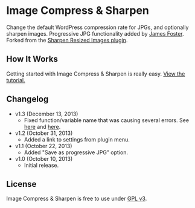 # Image Compress & Sharpen
Change the default WordPress compression rate for JPGs, and optionally sharpen images. Progressive JPG functionality added by [James Foster](http://exisweb.net). Forked from the [Sharpen Resized Images plugin](http://wordpress.org/plugins/sharpen-resized-images/).


## How It Works
Getting started with Image Compress & Sharpen is really easy. [View the tutorial.](http://cferdinandi.github.io/image-compress-and-sharpen/)


## Changelog
* v1.3 (December 13, 2013)
  * Fixed function/variable name that was causing several errors. See [here](https://github.com/cferdinandi/image-compress-and-sharpen/issues/3) and [here](https://github.com/cferdinandi/image-compress-and-sharpen/issues/2).
* v1.2 (October 31, 2013)
  * Added a link to settings from plugin menu.
* v1.1 (October 22, 2013)
  * Added "Save as progressive JPG" option.
* v1.0 (October 10, 2013)
  * Initial release.


## License
Image Compress & Sharpen is free to use under [GPL v3](http://www.gnu.org/copyleft/gpl.html).